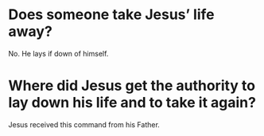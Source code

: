 # Does someone take Jesus’ life away?

No. He lays if down of himself.

# Where did Jesus get the authority to lay down his life and to take it again?

Jesus received this command from his Father.
